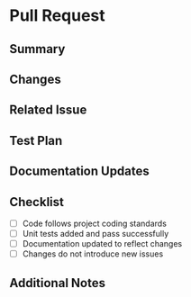# Pull Request

## Summary
<!-- Briefly describe the purpose and changes introduced by this pull request -->

## Changes
<!-- List the changes made in this pull request with a brief explanation of each -->

## Related Issue
<!-- If applicable, reference any related GitHub issue(s) -->

## Test Plan
<!-- Describe the steps to test the changes and verify that they work as intended -->

## Documentation Updates
<!-- If relevant, mention any updates made to the project's documentation -->

## Checklist
- [ ] Code follows project coding standards
- [ ] Unit tests added and pass successfully
- [ ] Documentation updated to reflect changes
- [ ] Changes do not introduce new issues

## Additional Notes
<!-- Add any additional information or context that might be helpful for reviewers -->